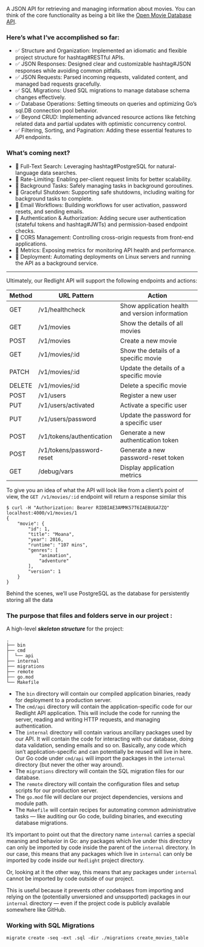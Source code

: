A JSON API for retrieving and managing information about movies. You can
think of the core functionality as being a bit like the [Open Movie Database API](http://www.omdbapi.com/).

### Here’s what I’ve accomplished so far:
- ✅ Structure and Organization: Implemented an idiomatic and flexible project structure for hashtag#RESTful APIs.
- ✅ JSON Responses: Designed clear and customizable hashtag#JSON responses while avoiding common pitfalls.
- ✅ JSON Requests: Parsed incoming requests, validated content, and managed bad requests gracefully.
- ✅ SQL Migrations: Used SQL migrations to manage database schema changes effectively.
- ✅ Database Operations: Setting timeouts on queries and optimizing Go’s sql.DB connection pool behavior.
- ✅ Beyond CRUD: Implementing advanced resource actions like fetching related data and partial updates with optimistic concurrency control.
- ✅ Filtering, Sorting, and Pagination: Adding these essential features to API endpoints.

### What’s coming next?
- 📌 Full-Text Search: Leveraging hashtag#PostgreSQL for natural-language data searches.
- 📌 Rate-Limiting: Enabling per-client request limits for better scalability.
- 📌 Background Tasks: Safely managing tasks in background goroutines.
- 📌 Graceful Shutdown: Supporting safe shutdowns, including waiting for background tasks to complete.
- 📌 Email Workflows: Building workflows for user activation, password resets, and sending emails.
- 📌 Authentication & Authorization: Adding secure user authentication (stateful tokens and hashtag#JWTs) and permission-based endpoint checks.
- 📌 CORS Management: Controlling cross-origin requests from front-end applications.
- 📌 Metrics: Exposing metrics for monitoring API health and performance.
- 📌 Deployment: Automating deployments on Linux servers and running the API as a background service.
-----------------------------------------------------------------------------------------------------------------------------------------
Ultimately, our Redlight API will support the following endpoints and actions:

| Method | URL Pattern                  | Action                                                |
|--------|------------------------------|-------------------------------------------------------|
| GET    | /v1/healthcheck              | Show application health and version information      |
| GET    | /v1/movies                   | Show the details of all movies                         |
| POST   | /v1/movies                   | Create a new movie                                    |
| GET    | /v1/movies/:id               | Show the details of a specific movie                   |
| PATCH  | /v1/movies/:id               | Update the details of a specific movie                 |
| DELETE | /v1/movies/:id               | Delete a specific movie                                |
| POST   | /v1/users                    | Register a new user                                   |
| PUT    | /v1/users/activated          | Activate a specific user                              |
| PUT    | /v1/users/password           | Update the password for a specific user                |
| POST   | /v1/tokens/authentication    | Generate a new authentication token                   |
| POST   | /v1/tokens/password-reset    | Generate a new password-reset token                   |
| GET    | /debug/vars                  | Display application metrics                           |

To give you an idea of what the API will look like from a client’s point of view, the `GET /v1/movies/:id` endpoint will return a response similar this
```
$ curl -H "Authorization: Bearer RIDBIAE3AMMK57T6IAEBUGA7ZQ" localhost:4000/v1/movies/1
{
    "movie": {
        "id": 1,
        "title": "Moana",
        "year": 2016,
        "runtime": "107 mins",
        "genres": [
            "animation",
            "adventure"
        ],
        "version": 1
    }
}
```

Behind the scenes, we’ll use PostgreSQL as the database for persistently storing all the
data


### The purpose that files and folders serve in our project : 

A high-level **_skeleton structure_** for the project:
```
.
├── bin
├── cmd
│  └── api
├── internal
├── migrations
├── remote
├── go.mod
└── Makefile
```
- The `bin` directory will contain our compiled application binaries, ready for deployment
to a production server.
- The `cmd/api` directory will contain the application-specific code for our Redlight API
application. This will include the code for running the server, reading and writing HTTP
requests, and managing authentication.
- The `internal` directory will contain various ancillary packages used by our API. It will
contain the code for interacting with our database, doing data validation, sending emails
and so on. Basically, any code which isn’t application-specific and can potentially be
reused will live in here. Our Go code under `cmd/api` will import the packages in the
`internal` directory (but never the other way around).
- The `migrations` directory will contain the SQL migration files for our database.
- The `remote` directory will contain the configuration files and setup scripts for our
production server.
- The `go.mod` file will declare our project dependencies, versions and module path.
- The `Makefile` will contain recipes for automating common administrative tasks — like
auditing our Go code, building binaries, and executing database migrations.

It’s important to point out that the directory name `internal` carries a special meaning and
behavior in Go: any packages which live under this directory can only be imported by code
inside the parent of the `internal` directory. In our case, this means that any packages which
live in `internal` can only be imported by code inside our `Redlight` project directory.

Or, looking at it the other way, this means that any packages under `internal` cannot be
imported by code outside of our project.
 
This is useful because it prevents other codebases from importing and relying on the
(potentially unversioned and unsupported) packages in our `internal` directory — even if
the project code is publicly available somewhere like GitHub.

###  Working with SQL Migrations
```
migrate create -seq -ext .sql -dir ./migrations create_movies_table
```
